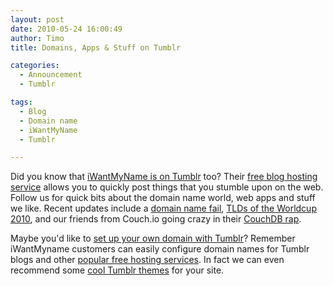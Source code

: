 ```yaml
---
layout: post
date: 2010-05-24 16:00:49
author: Timo
title: Domains, Apps & Stuff on Tumblr

categories:
  - Announcement
  - Tumblr

tags:
  - Blog
  - Domain name
  - iWantMyName
  - Tumblr

---
```


Did you know that [iWantMyName is on Tumblr](http://tumblr.iwantmyname.com) too? Their [free blog hosting service](https://iwantmyname.com/services/blog-hosting) allows you to quickly post things that you stumble upon on the web. Follow us for quick bits about the domain name world, web apps and stuff we like. Recent updates include a [domain name fail](http://tumblr.iwantmyname.com/post/569758427/alexpines-domain-name-fail-wondering-if-we), [TLDs of the Worldcup 2010](http://tumblr.iwantmyname.com/post/590895368/worldcup-2010-country-domain-extensions), and our friends from Couch.io going crazy in their [CouchDB rap](http://tumblr.iwantmyname.com/post/617250536/couchdb-rap-video).

Maybe you'd like to [set up your own domain with Tumblr](https://iwantmyname.com/features/applications/custom-domain-apps/blogs/tumblr-tumblelog-easy-blog-with-own-url)? Remember iWantMyname customers can easily configure domain names for Tumblr blogs and other [popular free hosting services](https://iwantmyname.com/services/free-hosting). In fact we can even recommend some [cool Tumblr themes](http://blog.iwantmyname.com/2010/04/3-awesome-simple-tumblr-themes-designed-by-jarred-bishop.html) for your site.
